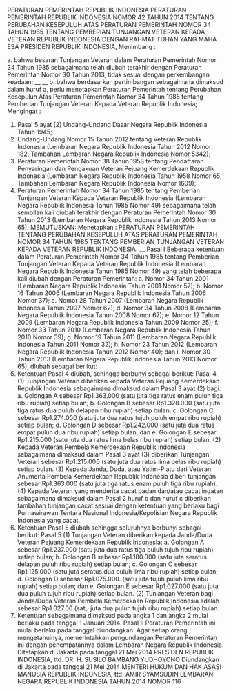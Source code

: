  PERATURAN PEMERINTAH REPUBLIK INDONESIA PERATURAN PEMERINTAH REPUBLIK INDONESIA NOMOR 42 TAHUN 2014 TENTANG PERUBAHAN KESEPULUH ATAS PERATURAN PEMERINTAH NOMOR 34 TAHUN 1985 TENTANG PEMBERIAN TUNJANGAN VETERAN KEPADA VETERAN REPUBLIK INDONESIA
DENGAN RAHMAT TUHAN YANG MAHA ESA PRESIDEN REPUBLIK INDONESIA,
Menimbang :

a. bahwa besaran Tunjangan Veteran dalam Peraturan Pemerintah Nomor 34 Tahun 1985 sebagaimana telah diubah terakhir dengan Peraturan Pemerintah Nomor 30 Tahun 2013, tidak sesuai dengan perkembangan keadaan; __ __ b. bahwa berdasarkan pertimbangan sebagaimana dimaksud dalam huruf a, perlu menetapkan Peraturan Pemerintah tentang Perubahan Kesepuluh Atas Peraturan Pemerintah Nomor 34 Tahun 1985 tentang Pemberian Tunjangan Veteran Kepada Veteran Republik Indonesia;
Mengingat :

1. Pasal 5 ayat (2) Undang-Undang Dasar Negara Republik Indonesia Tahun 1945;
2. Undang-Undang Nomor 15 Tahun 2012 tentang Veteran Republik Indonesia (Lembaran Negara Republik Indonesia Tahun 2012 Nomor 182, Tambahan Lembaran Negara Republik Indonesia Nomor 5342);
3. Peraturan Pemerintah Nomor 38 Tahun 1958 tentang Pendaftaran Penyaringan dan Pengakuan Veteran Pejuang Kemerdekaan Republik Indonesia (Lembaran Negara Republik Indonesia Tahun 1958 Nomor 65, Tambahan Lembaran Negara Republik Indonesia Nomor 1609);
4. Peraturan Pemerintah Nomor 34 Tahun 1985 tentang Pemberian Tunjangan Veteran Kepada Veteran Republik Indonesia (Lembaran Negara Republik Indonesia Tahun 1985 Nomor 49) sebagaimana telah sembilan kali diubah terakhir dengan Peraturan Pemerintah Nomor 30 Tahun 2013 (Lembaran Negara Republik Indonesia Tahun 2013 Nomor 65);
MEMUTUSKAN:
 Menetapkan : PERATURAN PEMERINTAH TENTANG PERUBAHAN KESEPULUH ATAS PERATURAN PEMERINTAH NOMOR 34 TAHUN 1985 TENTANG PEMBERIAN TUNJANGAN VETERAN KEPADA VETERAN REPUBLIK INDONESIA. __
Pasal I
Beberapa ketentuan dalam Peraturan Pemerintah Nomor 34 Tahun 1985 tentang Pemberian Tunjangan Veteran Kepada Veteran Republik Indonesia (Lembaran Negara Republik Indonesia Tahun 1985 Nomor 49) yang telah beberapa kali diubah dengan Peraturan Pemerintah:
a. Nomor 34 Tahun 2001 (Lembaran Negara Republik Indonesia Tahun 2001 Nomor 57);
b. Nomor 16 Tahun 2006 (Lembaran Negara Republik Indonesia Tahun 2006 Nomor 37);
c. Nomor 28 Tahun 2007 (Lembaran Negara Republik Indonesia Tahun 2007 Nomor 62);
d. Nomor 34 Tahun 2008 (Lembaran Negara Republik Indonesia Tahun 2008 Nomor 67);
e. Nomor 12 Tahun 2009 (Lembaran Negara Republik Indonesia Tahun 2009 Nomor 25);
f. Nomor 33 Tahun 2010 (Lembaran Negara Republik Indonesia Tahun 2010 Nomor 39);
g. Nomor 19 Tahun 2011 (Lembaran Negara Republik Indonesia Tahun 2011 Nomor 32);
h. Nomor 23 Tahun 2012 (Lembaran Negara Republik Indonesia Tahun 2012 Nomor 40); dan
i. Nomor 30 Tahun 2013 (Lembaran Negara Republik Indonesia Tahun 2013 Nomor 65), diubah sebagai berikut:
1. Ketentuan Pasal 4 diubah, sehingga berbunyi sebagai berikut:
Pasal 4
(1) Tunjangan Veteran diberikan kepada Veteran Pejuang Kemerdekaan Republik Indonesia sebagaimana dimaksud dalam Pasal 3 ayat (2) bagi:
a. Golongan A sebesar Rp1.363.000 (satu juta tiga ratus enam puluh tiga ribu rupiah) setiap bulan;
b. Golongan B sebesar Rp1.328.000 (satu juta tiga ratus dua puluh delapan ribu rupiah) setiap bulan;
c. Golongan C sebesar Rp1.274.000 (satu juta dua ratus tujuh puluh empat ribu rupiah) setiap bulan;
d. Golongan D sebesar Rp1.242.000 (satu juta dua ratus empat puluh dua ribu rupiah) setiap bulan; dan
e. Golongan E sebesar Rp1.215.000 (satu juta dua ratus lima belas ribu rupiah) setiap bulan.
(2) Kepada Veteran Pembela Kemerdekaan Republik Indonesia sebagaimana dimaksud dalam Pasal 3 ayat (3) diberikan Tunjangan Veteran sebesar Rp1.215.000 (satu juta dua ratus lima belas ribu rupiah) setiap bulan.
(3) Kepada Janda, Duda, atau Yatim-Piatu dari Veteran Anumerta Pembela Kemerdekaan Republik Indonesia diberi tunjangan sebesar Rp1.363.000 (satu juta tiga ratus enam puluh tiga ribu rupiah).
(4) Kepada Veteran yang menderita cacat badan dan/atau cacat ingatan sebagaimana dimaksud dalam Pasal 2 huruf b dan huruf c diberikan tambahan tunjangan cacat sesuai dengan ketentuan yang berlaku bagi Purnawirawan Tentara Nasional Indonesia/Kepolisian Negara Republik Indonesia yang cacat.
2. Ketentuan Pasal 5 diubah sehingga seluruhnya berbunyi sebagai berikut:
Pasal 5
(1) Tunjangan Veteran diberikan kepada Janda/Duda Veteran Pejuang Kemerdekaan Republik Indonesia:
a. Golongan A sebesar Rp1.237.000 (satu juta dua ratus tiga puluh tujuh ribu rupiah) setiap bulan;
b. Golongan B sebesar Rp1.180.000 (satu juta seratus delapan puluh ribu rupiah) setiap bulan;
c. Golongan C sebesar Rp1.125.000 (satu juta seratus dua puluh lima ribu rupiah) setiap bulan;
d. Golongan D sebesar Rp1.075.000. (satu juta tujuh puluh lima ribu rupiah) setiap bulan; dan e. Golongan E sebesar Rp1.027.000 (satu juta dua puluh tujuh ribu rupiah) setiap bulan.
(2) Tunjangan Veteran bagi Janda/Duda Veteran Pembela Kemerdekaan Republik Indonesia adalah sebesar Rp1.027.00 (satu juta dua puluh tujuh ribu rupiah) setiap bulan.
3. Ketentuan sebagaimana dimaksud pada angka 1 dan angka 2 mulai berlaku pada tanggal 1 Januari 2014.
Pasal II
Peraturan Pemerintah ini mulai berlaku pada tanggal diundangkan.
Agar setiap orang mengetahuinya, memerintahkan pengundangan Peraturan Pemerintah ini dengan penempatannya dalam Lembaran Negara Republik Indonesia. Ditetapkan di Jakarta pada tanggal 21 Mei 2014 PRESIDEN REPUBLIK INDONESIA, ttd. DR. H. SUSILO BAMBANG YUDHOYONO Diundangkan di Jakarta pada tanggal 21 Mei 2014 MENTERI HUKUM DAN HAK ASASI MANUSIA REPUBLIK INDONESIA, ttd. AMIR SYAMSUDIN LEMBARAN NEGARA REPUBLIK INDONESIA TAHUN 2014 NOMOR 116